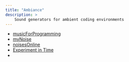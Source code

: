 ```yaml
---
title: "Ambiance"
description: >
    Sound generators for ambient coding environments
---
```


* [musicForProgramming](https://musicforprogramming.net/latest/)
* [myNoise](https://mynoise.net/)
* [noisesOnline](https://noises.online/)
* [Experiment in Time](https://atimexp.blogspot.com/)
* 